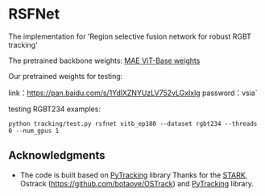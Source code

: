 # RSFNet
The implementation for 'Region selective fusion network for robust RGBT tracking'


The pretrained backbone weights: [MAE ViT-Base weights](https://dl.fbaipublicfiles.com/mae/pretrain/mae_pretrain_vit_base.pth)

Our pretrained weights for testing:

link：https://pan.baidu.com/s/1YdlXZNYUzLV752vLGxIxlg 
password：vsia`

testing RGBT234 examples:
```
python tracking/test.py rsfnet vitb_ep180 --dataset rgbt234 --threads 0 --num_gpus 1

```


## Acknowledgments
* The code is built based on [PyTracking](https://github.com/visionml/pytracking) library 
Thanks for the [STARK](https://github.com/researchmm/Stark), Ostrack (https://github.com/botaoye/OSTrack) and [PyTracking](https://github.com/visionml/pytracking) library. 



